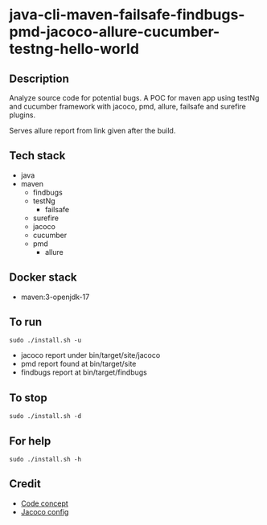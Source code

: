 # java-cli-maven-failsafe-findbugs-pmd-jacoco-allure-cucumber-testng-hello-world

## Description
Analyze source code for potential bugs.
A POC for maven app using testNg
and cucumber framework with jacoco,
pmd, allure, failsafe and surefire plugins.

Serves allure report from link given
after the build.

## Tech stack
- java
- maven
	- findbugs
  - testNg
	- failsafe
  - surefire
  - jacoco
  - cucumber
  - pmd
	- allure

## Docker stack
- maven:3-openjdk-17

## To run
`sudo ./install.sh -u`
- jacoco report under bin/target/site/jacoco
- pmd report found at bin/target/site
- findbugs report at bin/target/findbugs

## To stop
`sudo ./install.sh -d`

## For help
`sudo ./install.sh -h`

## Credit
- [Code concept](https://stackoverflow.com/questions/67847818/maven-junit-5-cucumber-not-running-tests)
- [Jacoco config](https://www.baeldung.com/jacoco)

